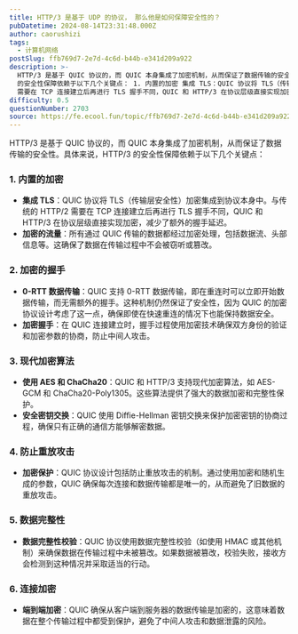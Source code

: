 ```yaml
---
title: HTTP/3 是基于 UDP 的协议， 那么他是如何保障安全性的？
pubDatetime: 2024-08-14T23:31:48.000Z
author: caorushizi
tags:
  - 计算机网络
postSlug: ffb769d7-2e7d-4c6d-b44b-e341d209a922
description: >-
  HTTP/3 是基于 QUIC 协议的，而 QUIC 本身集成了加密机制，从而保证了数据传输的安全性。具体来说，HTTP/3
  的安全性保障依赖于以下几个关键点： 1. 内置的加密 集成 TLS：QUIC 协议将 TLS（传输层安全性）加密集成到协议本身中。与传统的 HTTP/2
  需要在 TCP 连接建立后再进行 TLS 握手不同，QUIC 和 HTTP/3 在协议层级直接实现加密，减少了额外的握手
difficulty: 0.5
questionNumber: 2703
source: https://fe.ecool.fun/topic/ffb769d7-2e7d-4c6d-b44b-e341d209a922
---
```


HTTP/3 是基于 QUIC 协议的，而 QUIC 本身集成了加密机制，从而保证了数据传输的安全性。具体来说，HTTP/3 的安全性保障依赖于以下几个关键点：

### **1. 内置的加密**

- **集成 TLS**：QUIC 协议将 TLS（传输层安全性）加密集成到协议本身中。与传统的 HTTP/2 需要在 TCP 连接建立后再进行 TLS 握手不同，QUIC 和 HTTP/3 在协议层级直接实现加密，减少了额外的握手延迟。
- **加密的流量**：所有通过 QUIC 传输的数据都经过加密处理，包括数据流、头部信息等。这确保了数据在传输过程中不会被窃听或篡改。

### **2. 加密的握手**

- **0-RTT 数据传输**：QUIC 支持 0-RTT 数据传输，即在重连时可以立即开始数据传输，而无需额外的握手。这种机制仍然保证了安全性，因为 QUIC 的加密协议设计考虑了这一点，确保即使在快速重连的情况下也能保持数据安全。
- **加密握手**：在 QUIC 连接建立时，握手过程使用加密技术确保双方身份的验证和加密参数的协商，防止中间人攻击。

### **3. 现代加密算法**

- **使用 AES 和 ChaCha20**：QUIC 和 HTTP/3 支持现代加密算法，如 AES-GCM 和 ChaCha20-Poly1305。这些算法提供了强大的数据加密和完整性保护。
- **安全密钥交换**：QUIC 使用 Diffie-Hellman 密钥交换来保护加密密钥的协商过程，确保只有正确的通信方能够解密数据。

### **4. 防止重放攻击**

- **加密保护**：QUIC 协议设计包括防止重放攻击的机制。通过使用加密和随机生成的参数，QUIC 确保每次连接和数据传输都是唯一的，从而避免了旧数据的重放攻击。

### **5. 数据完整性**

- **数据完整性校验**：QUIC 协议使用数据完整性校验（如使用 HMAC 或其他机制）来确保数据在传输过程中未被篡改。如果数据被篡改，校验失败，接收方会检测到这种情况并采取适当的行动。

### **6. 连接加密**

- **端到端加密**：QUIC 确保从客户端到服务器的数据传输是加密的，这意味着数据在整个传输过程中都受到保护，避免了中间人攻击和数据泄露的风险。
